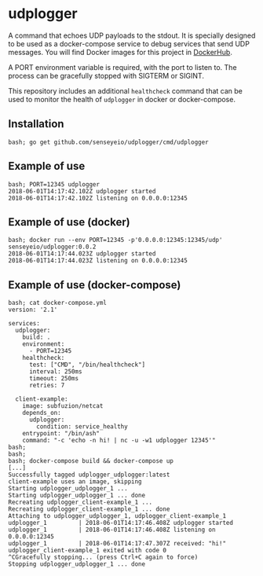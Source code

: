 # udplogger

A command that echoes UDP payloads to the stdout.
It is specially designed to be used as a docker-compose service
to debug services that send UDP messages.
You will find Docker images for this project in [DockerHub](https://hub.docker.com/r/senseyeio/udplogger).

A PORT environment variable is required, with the port to listen to.
The process can be gracefully stopped with SIGTERM or SIGINT.

This repository includes an additional `healthcheck` command that can be used
to monitor the health of `udplogger` in docker or docker-compose.

## Installation

```
bash; go get github.com/senseyeio/udplogger/cmd/udplogger
```

## Example of use

```
bash; PORT=12345 udplogger
2018-06-01T14:17:42.102Z udplogger started
2018-06-01T14:17:42.102Z listening on 0.0.0.0:12345
```

## Example of use (docker)
```
bash; docker run --env PORT=12345 -p'0.0.0.0:12345:12345/udp' senseyeio/udplogger:0.0.2
2018-06-01T14:17:44.023Z udplogger started
2018-06-01T14:17:44.023Z listening on 0.0.0.0:12345
```

## Example of use (docker-compose)

```
bash; cat docker-compose.yml
version: '2.1'

services:
  udplogger:
    build: .
    environment:
      - PORT=12345
    healthcheck:
      test: ["CMD", "/bin/healthcheck"]
      interval: 250ms
      timeout: 250ms
      retries: 7

  client-example:
    image: subfuzion/netcat
    depends_on:
      udplogger:
        condition: service_healthy
    entrypoint: "/bin/ash"
    command: "-c 'echo -n hi! | nc -u -w1 udplogger 12345'"
bash;
bash;
bash; docker-compose build && docker-compose up
[...]
Successfully tagged udplogger_udplogger:latest
client-example uses an image, skipping
Starting udplogger_udplogger_1 ... 
Starting udplogger_udplogger_1 ... done
Recreating udplogger_client-example_1 ... 
Recreating udplogger_client-example_1 ... done
Attaching to udplogger_udplogger_1, udplogger_client-example_1
udplogger_1         | 2018-06-01T14:17:46.408Z udplogger started
udplogger_1         | 2018-06-01T14:17:46.408Z listening on 0.0.0.0:12345
udplogger_1         | 2018-06-01T14:17:47.307Z received: "hi!"
udplogger_client-example_1 exited with code 0
^CGracefully stopping... (press Ctrl+C again to force)
Stopping udplogger_udplogger_1 ... done
```

